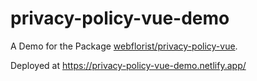 # privacy-policy-vue-demo

A Demo for the Package [webflorist/privacy-policy-vue](https://github.com/webflorist/privacy-policy-vue).

Deployed at https://privacy-policy-vue-demo.netlify.app/
